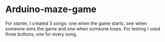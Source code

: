 # Arduino-maze-game

For starter, I created 3 songs: one when the game starts, one when someone wins the game and one when someone loses.
For testing I used three buttons, one for every song.
